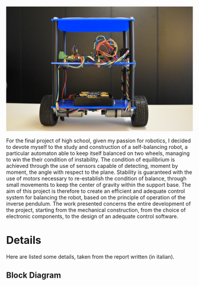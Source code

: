 ![enter image description here](https://github.com/hamzahaddaoui/Self-Balancing-Robot/blob/main/Pictures/Picture%203.png)

For the final project of high school, given my passion for robotics, I decided to devote myself to the study and construction of a self-balancing robot, a particular automaton able to keep itself balanced on two wheels, managing to win the their condition of instability. 
The condition of equilibrium is achieved through the use of sensors capable of detecting, moment by moment, the angle with respect to the plane. Stability is guaranteed with the use of motors necessary to re-establish the condition of balance, through small movements to keep the center of gravity within the support base.
The aim of this project is therefore to create an efficient and adequate control system for balancing the robot, based on the principle of operation of the inverse pendulum.
The work presented concerns the entire development of the project, starting from the mechanical construction, from the choice of electronic components, to the design of an adequate control software.




# Details
Here are listed some details, taken from the report written (in italian).

## Block Diagram





